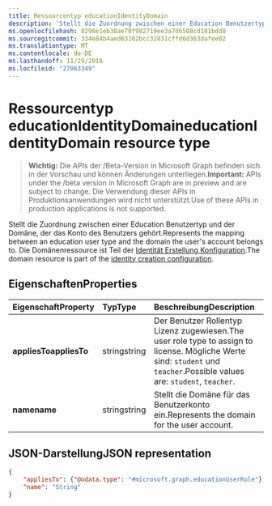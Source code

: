 ```yaml
---
title: Ressourcentyp educationIdentityDomain
description: 'Stellt die Zuordnung zwischen einer Education Benutzertyp und der Domäne, der das Konto des Benutzers gehört. Die Domänenressource ist Teil der Identity-Konfiguration erstellen. '
ms.openlocfilehash: 8298e1eb38ae70f982719ee3a7d6588cd181bdd8
ms.sourcegitcommit: 334e84b4aed63162bcc31831cffd6d363dafee02
ms.translationtype: MT
ms.contentlocale: de-DE
ms.lasthandoff: 11/29/2018
ms.locfileid: "27063349"
---
```

# <a name="educationidentitydomain-resource-type"></a><span data-ttu-id="0db18-104">Ressourcentyp educationIdentityDomain</span><span class="sxs-lookup"><span data-stu-id="0db18-104">educationIdentityDomain resource type</span></span>

> <span data-ttu-id="0db18-105">**Wichtig:** Die APIs der /Beta-Version in Microsoft Graph befinden sich in der Vorschau und können Änderungen unterliegen.</span><span class="sxs-lookup"><span data-stu-id="0db18-105">**Important:** APIs under the /beta version in Microsoft Graph are in preview and are subject to change.</span></span> <span data-ttu-id="0db18-106">Die Verwendung dieser APIs in Produktionsanwendungen wird nicht unterstützt.</span><span class="sxs-lookup"><span data-stu-id="0db18-106">Use of these APIs in production applications is not supported.</span></span>

<span data-ttu-id="0db18-107">Stellt die Zuordnung zwischen einer Education Benutzertyp und der Domäne, der das Konto des Benutzers gehört.</span><span class="sxs-lookup"><span data-stu-id="0db18-107">Represents the mapping between an education user type and the domain the user's account belongs to.</span></span> <span data-ttu-id="0db18-108">Die Domänenressource ist Teil der [Identität Erstellung Konfiguration](educationidentitycreationconfiguration.md).</span><span class="sxs-lookup"><span data-stu-id="0db18-108">The domain resource is part of the [identity creation configuration](educationidentitycreationconfiguration.md).</span></span> 

## <a name="properties"></a><span data-ttu-id="0db18-109">Eigenschaften</span><span class="sxs-lookup"><span data-stu-id="0db18-109">Properties</span></span>

| <span data-ttu-id="0db18-110">Eigenschaft</span><span class="sxs-lookup"><span data-stu-id="0db18-110">Property</span></span> | <span data-ttu-id="0db18-111">Typ</span><span class="sxs-lookup"><span data-stu-id="0db18-111">Type</span></span> | <span data-ttu-id="0db18-112">Beschreibung</span><span class="sxs-lookup"><span data-stu-id="0db18-112">Description</span></span> |
|:-|:-|:-|
| <span data-ttu-id="0db18-113">**appliesTo**</span><span class="sxs-lookup"><span data-stu-id="0db18-113">**appliesTo**</span></span> | <span data-ttu-id="0db18-114">string</span><span class="sxs-lookup"><span data-stu-id="0db18-114">string</span></span> |  <span data-ttu-id="0db18-115">Der Benutzer Rollentyp Lizenz zugewiesen.</span><span class="sxs-lookup"><span data-stu-id="0db18-115">The user role type to assign to license.</span></span> <span data-ttu-id="0db18-116">Mögliche Werte sind: `student` und `teacher`.</span><span class="sxs-lookup"><span data-stu-id="0db18-116">Possible values are: `student`, `teacher`.</span></span>      |
| <span data-ttu-id="0db18-117">**name**</span><span class="sxs-lookup"><span data-stu-id="0db18-117">**name**</span></span> | <span data-ttu-id="0db18-118">string</span><span class="sxs-lookup"><span data-stu-id="0db18-118">string</span></span> |  <span data-ttu-id="0db18-119">Stellt die Domäne für das Benutzerkonto ein.</span><span class="sxs-lookup"><span data-stu-id="0db18-119">Represents the domain for the user account.</span></span>         |

## <a name="json-representation"></a><span data-ttu-id="0db18-120">JSON-Darstellung</span><span class="sxs-lookup"><span data-stu-id="0db18-120">JSON representation</span></span>
<!-- {
  "blockType": "resource",
  "optionalProperties": [

  ],
  "@odata.type": "#microsoft.graph.educationIdentityDomain"
}-->

```json
{
    "appliesTo": {"@odata.type": "#microsoft.graph.educationUserRole"},
    "name": "String"
}
```
